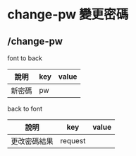 # change-pw 變更密碼
## /change-pw
font to back

| 說明 | key | value |
| ---- | --- | ----- |
| 新密碼 | pw  |       |

back to font

| 說明         | key     | value |
| ------------ | ------- | ----- |
| 更改密碼結果 | request |       |
